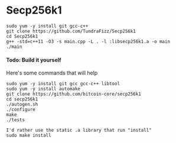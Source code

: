 # Secp256k1

```
sudo yum -y install git gcc-c++
git clone https://github.com/TundraFizz/Secp256k1
cd Secp256k1
g++ -std=c++11 -O3 -s main.cpp -L . -l :libsecp256k1.a -o main
./main
```

#### Todo: Build it yourself

Here's some commands that will help

```
sudo yum -y install git gcc gcc-c++ libtool
sudo yum -y install automake
git clone https://github.com/bitcoin-core/secp256k1
cd secp256k1
./autogen.sh
./configure
make
./tests

I'd rather use the static .a library that run "install"
sudo make install
```
